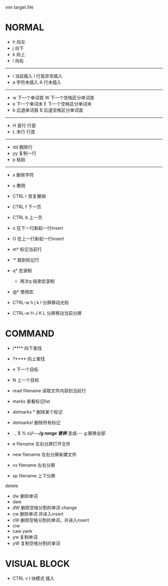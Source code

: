 vim target.file

# NORMAL

- h 向左
- j 向下
- k 向上
- l 向右
---
- i 当前插入 I 行首非空插入
- a 字符末插入 A 行末插入
---
- w 下一个单词首 W 下一个空格区分单词首
- e 下一个单词末 E 下一个空格区分单词末
- b 后退单词首 B 后退空格区分单词首
---
- H 首行 行首 
- L 末行 行首
---
- dd 删除行
- yy 复制一行
- p 粘贴
---
- x 删除字符

- u 撤销
- CTRL r 恢复撤销

- CTRL f 下一页
- CTRL b 上一页

- o 在下一行新起一行insert
- O 在上一行新起一行insert

- m* 标记当前行
- ‘* 跳到标记行

- q* 宏录制
  - 再次q 结束宏录制
- @* 使用宏

- CTRL-w h j k l 分屏移动光标
- CTRL-w H J K L 分屏移动当前分屏

# COMMAND

- /**** 向下查找
- ?**** 向上查找
- n 下一个目标
- N 上一个目标

- read filename 读取文件内容到当前行

- marks 查看标记list
- delmarks * 删除某个标记
- delmarks! 删除所有标记

- . , $ % s/***/---/g range 替换*** 变成--- g:替换全部 

- e filename 左右分屏打开文件
- new filename 左右分屏新建文件
- vs filename 左右分屏
- sp filename 上下分屏

delete
- dw 删除单词
- daw
- dW 删除空格分割的单词
change
- cw 删除单词 并进入insert
- cW 删除空格分割的单词，并进入insert
- ciw 
- caw
yank
- yw 复制单词
- yW 复制空格分割的单词


# VISUAL BLOCK

- CTRL v I 块模式 插入

